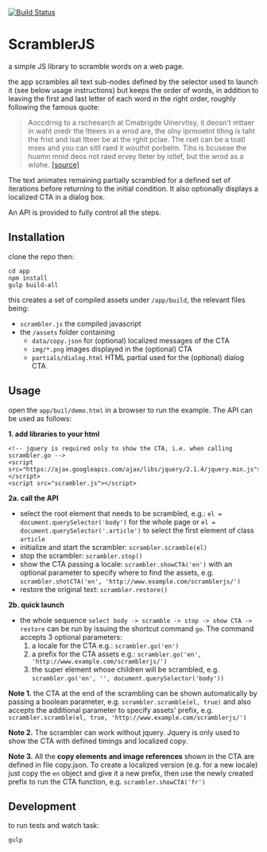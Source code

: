 [![Build Status](https://travis-ci.org/RufousWork/ScramblerJS.svg?branch=develop)](https://travis-ci.org/RufousWork/ScramblerJS)

# ScramblerJS

a simple JS library to scramble words on a web page.

the app scrambles all text sub-nodes defined by the selector used to launch it (see below usage instructions) but keeps the order of words, in addition to leaving the first and last letter of each word in the right order, roughly following the famous quote:

> Aoccdrnig to a rscheearch at Cmabrigde Uinervtisy, it deosn't mttaer in waht oredr the ltteers in a wrod are, the olny iprmoetnt tihng is taht the frist and lsat ltteer be at the rghit pclae. The rset can be a toatl mses and you can sitll raed it wouthit porbelm. Tihs is bcuseae the huamn mnid deos not raed ervey lteter by istlef, but the wrod as a wlohe.
> [[source]](https://www.mrc-cbu.cam.ac.uk/personal/matt.davis/Cmabrigde/)

The text animates remaining partially scrambled for a defined set of iterations before returning to the initial condition. It also optionally displays a localized CTA in a dialog box.

An API is provided to fully control all the steps.

## Installation

clone the repo then:

    cd app
    npm install
    gulp build-all

this creates a set of compiled assets under `/app/build`, the relevant files being:

- `scrambler.js` the compiled javascript
- the `/assets` folder containing
    - `data/copy.json` for (optional) localized messages of the CTA
    - `img/*.png` images displayed in the (optional) CTA
    - `partials/dialog.html` HTML partial used for the (optional) dialog CTA

## Usage

open the `app/buil/demo.html` in a browser to run the example. The API can be used as follows:

**1. add libraries to your html**

    <!-- jquery is required only to show the CTA, i.e. when calling scrambler.go -->
    <script src="https://ajax.googleapis.com/ajax/libs/jquery/2.1.4/jquery.min.js"></script>
    <script src="scrambler.js"></script>

**2a. call the API**

- select the root element that needs to be scrambled, e.g.: `el = document.querySelector('body')` for the whole page or `el = document.querySelector('.article')` to select the first element of class `article`
- initialize and start the scrambler: `scrambler.scramble(el)`
- stop the scrambler: `scrambler.stop()`
- show the CTA passing a locale: `scrambler.showCTA('en')` with an optional parameter to specify where to find the assets, e.g. `scrambler.shotCTA('en', 'http://www.example.com/scramblerjs/')`
- restore the original text: `scrambler.restore()`

**2b. quick launch**

- the whole sequence `select body -> scramble -> stop -> show CTA -> restore` can be run by issuing the shortcut command `go`. The command accepts 3 optional parameters:
    1. a locale for the CTA e.g.: `scrambler.go('en')`
    2. a prefix for the CTA assets e.g.: `scrambler.go('en', 'http://www.example.com/scramblerjs/')`
    3. the super element whose children will be scrambled, e.g. `scrambler.go('en', '', document.querySelector('body'))`

**Note 1.** the CTA at the end of the scrambling can be shown automatically by passing a boolean parameter, e.g. `scrambler.scramble(el, true)` and also accepts the additional parameter to specify assets' prefix, e.g. `scrambler.scramble(el, true, 'http://www.example.com/scramblerjs/')`

**Note 2.** The scrambler can work without jquery. Jquery is only used to show the CTA with defined timings and localized copy.

**Note 3.** All the **copy elements and image references** shown in the CTA are defined in file copy.json. To create a localized version (e.g. for a new locale) just copy the `en` object and give it a new prefix, then use the newly created prefix to run the CTA function, e.g. `scrambler.showCTA('fr')`


## Development

to run tests and watch task:

    gulp
